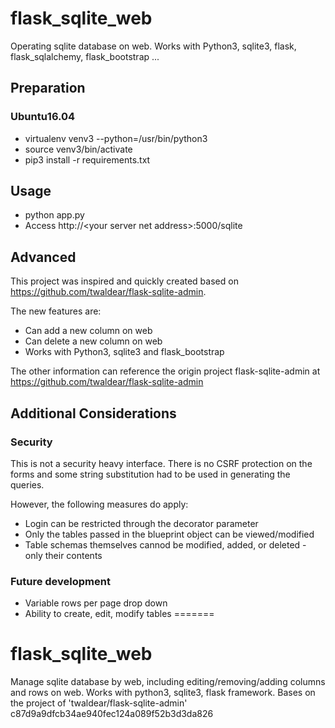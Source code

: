 # flask_sqlite_web
Operating sqlite database on web. Works with Python3, sqlite3, flask, flask_sqlalchemy, flask_bootstrap ...

## Preparation
### Ubuntu16.04
* virtualenv venv3 --python=/usr/bin/python3
* source venv3/bin/activate
* pip3 install -r requirements.txt

## Usage
* python app.py
* Access http://\<your server net address\>:5000/sqlite

## Advanced
This project was inspired and quickly created based on https://github.com/twaldear/flask-sqlite-admin.

The new features are:
* Can add a new column on web
* Can delete a new column on web
* Works with Python3, sqlite3 and flask_bootstrap

The other information can reference the origin project flask-sqlite-admin at https://github.com/twaldear/flask-sqlite-admin


## Additional Considerations
### Security
This is not a security heavy interface. There is no CSRF protection on the forms and some string substitution had to be used in generating the queries.

However, the following measures do apply:
* Login can be restricted through the decorator parameter
* Only the tables passed in the blueprint object can be viewed/modified
* Table schemas themselves cannod be modified, added, or deleted - only their contents

### Future development
* Variable rows per page drop down
* Ability to create, edit, modify tables
=======
# flask_sqlite_web
Manage sqlite database by web, including editing/removing/adding columns and rows on web. Works with python3, sqlite3, flask framework. Bases on the project of 'twaldear/flask-sqlite-admin' 
c87d9a9dfcb34ae940fec124a089f52b3d3da826
